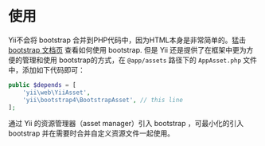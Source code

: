 使用
===========

Yii不会将 bootstrap 合并到PHP代码中，因为HTML本身是非常简单的。猛击 [bootstrap 文档页](https://getbootstrap.com/docs/4.0/getting-started/introduction/) 查看如何使用 bootstrap. 但是 Yii 还是提供了在框架中更为方便的管理和使用 bootstrap的方式，在 `@app/assets` 路径下的 `AppAsset.php` 文件中，添加如下代码即可：

```php
public $depends = [
    'yii\web\YiiAsset',
    'yii\bootstrap4\BootstrapAsset', // this line
];
```

通过 Yii 的资源管理器（asset manager）引入 bootstrap ，可最小化的引入 bootstrap 并在需要时合并自定义资源文件一起使用。
